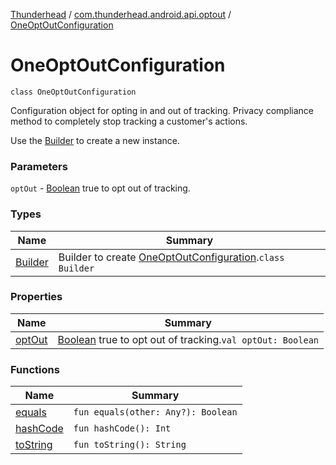 [Thunderhead](../../index.md) / [com.thunderhead.android.api.optout](../index.md) / [OneOptOutConfiguration](./index.md)

# OneOptOutConfiguration

`class OneOptOutConfiguration`

Configuration object for opting in and out of tracking.
Privacy compliance method to completely stop tracking a customer's actions.

Use the [Builder](-builder/index.md) to create a new instance.

### Parameters

`optOut` - [Boolean](#) true to opt out of tracking.

### Types

| Name | Summary |
|---|---|
| [Builder](-builder/index.md) | Builder to create [OneOptOutConfiguration](./index.md).`class Builder` |

### Properties

| Name | Summary |
|---|---|
| [optOut](opt-out.md) | [Boolean](#) true to opt out of tracking.`val optOut: Boolean` |

### Functions

| Name | Summary |
|---|---|
| [equals](equals.md) | `fun equals(other: Any?): Boolean` |
| [hashCode](hash-code.md) | `fun hashCode(): Int` |
| [toString](to-string.md) | `fun toString(): String` |
